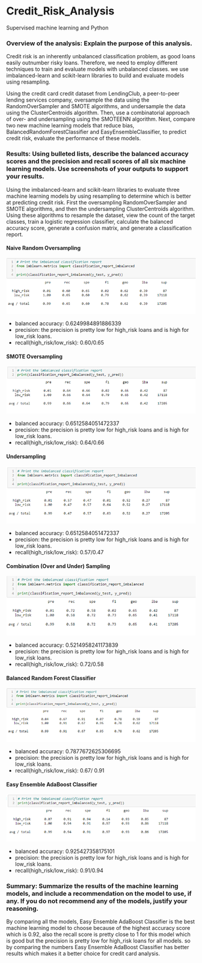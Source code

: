 # Credit_Risk_Analysis

Supervised machine learning and Python

### Overview of the analysis: Explain the purpose of this analysis.

Credit risk is an inherently unbalanced classification problem, as good loans easily outnumber risky loans. Therefore, we need to employ different techniques to train and evaluate models with unbalanced classes. we use imbalanced-learn and scikit-learn libraries to build and evaluate models using resampling. 

Using the credit card credit dataset from LendingClub, a peer-to-peer lending services company, oversample the data using the RandomOverSampler and SMOTE algorithms, and undersample the data using the ClusterCentroids algorithm. Then, use a combinatorial approach of over- and undersampling using the SMOTEENN algorithm. Next, compare two new machine learning models that reduce bias, BalancedRandomForestClassifier and EasyEnsembleClassifier, to predict credit risk, evaluate the performance of these models.

### Results: Using bulleted lists, describe the balanced accuracy scores and the precision and recall scores of all six machine learning models. Use screenshots of your outputs to support your results.

Using the imbalanced-learn and scikit-learn libraries to evaluate three machine learning models by using resampling to determine which is better at predicting credit risk. First the oversampling RandomOverSampler and SMOTE algorithms, and then the undersampling ClusterCentroids algorithm. Using these algorithms to resample the dataset, view the count of the target classes, train a logistic regression classifier, calculate the balanced accuracy score, generate a confusion matrix, and generate a classification report.

#### Naive Random Oversampling

![This is an image](https://github.com/samiramghd/Credit_Risk_Analysis/blob/main/images/naive.PNG)

- balanced accuracy: 0.6249984891886339
- precision: the precision is pretty low for high_risk loans and is high for low_risk loans.
- recall(high_risk/low_risk): 0.60/0.65

#### SMOTE Oversampling

![This is an image](https://github.com/samiramghd/Credit_Risk_Analysis/blob/main/images/smote-over.PNG)

- balanced accuracy: 0.6512584051472337
- precision: the precision is pretty low for high_risk loans and is high for low_risk loans.
- recall(high_risk/low_risk): 0.64/0.66

#### Undersampling

![This is an image](https://github.com/samiramghd/Credit_Risk_Analysis/blob/main/images/under.PNG)

- balanced accuracy: 0.6512584051472337
- precision: the precision is pretty low for high_risk loans and is high for low_risk loans.
- recall(high_risk/low_risk): 0.57/0.47

#### Combination (Over and Under) Sampling

![This is an image](https://github.com/samiramghd/Credit_Risk_Analysis/blob/main/images/combination.PNG)

- balanced accuracy: 0.5214958241173839
- precision: the precision is pretty low for high_risk loans and is high for low_risk loans.
- recall(high_risk/low_risk): 0.72/0.58

#### Balanced Random Forest Classifier

![This is an image](https://github.com/samiramghd/Credit_Risk_Analysis/blob/main/images/emb.PNG)

- balanced accuracy: 0.7877672625306695
- precision: the precision is pretty low for high_risk loans and is high for low_risk loans.
- recall(high_risk/low_risk): 0.67/ 0.91

#### Easy Ensemble AdaBoost Classifier

![This is an image](https://github.com/samiramghd/Credit_Risk_Analysis/blob/main/images/adaboost.PNG)

- balanced accuracy: 0.925427358175101
- precision: the precision is pretty low for high_risk loans and is high for low_risk loans.
- recall(high_risk/low_risk): 0.91/0.94

### Summary: Summarize the results of the machine learning models, and include a recommendation on the model to use, if any. If you do not recommend any of the models, justify your reasoning.

By comparing all the models, Easy Ensemble AdaBoost Classifier is the best machine learning model to choose because of the highest accuracy score which is 0.92, also the recall score is pretty close to 1 for this model which is good but the precision is pretty low for high_risk loans for all models. so by comparing the numbers Easy Ensemble AdaBoost Classifier has better results which makes it a better choice for credit card analysis.
